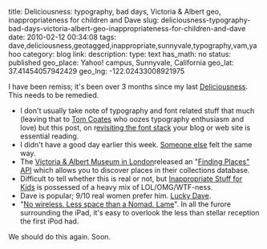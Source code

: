 title: Deliciousness: typography, bad days, Victoria & Albert geo, inappropriateness for children and Dave 
slug: deliciousness-typography-bad-days-victoria-albert-geo-inappropriateness-for-children-and-dave
date: 2010-02-12 00:34:08
tags: dave,deliciousness,geotagged,inappropriate,sunnyvale,typography,vam,yahoo
category: blog
link: 
description: 
type: text
has_math: no
status: published
geo_place:  Yahoo! campus, Sunnyvale, California
geo_lat: 37.41454057942429
geo_lng: -122.02433008921975

I have been remiss; it's been over 3 months since my last [Deliciousness](/tags/deliciousness/ "/tags/deliciousness/"). This needs to be remedied.

* I don't usually take note of typography and font related stuff that much (leaving that to [Tom Coates](https://twitter.com/tomcoates "https://twitter.com/tomcoates") who oozes typography enthusiasm and love) but this post, on r[evisiting the font stack](https://www.awayback.com/revised-font-stack/ "https://www.awayback.com/revised-font-stack/") your blog or web site is essential reading.
* I didn't have a good day earlier this week. [Someone else](https://24.media.tumblr.com/tumblr_kxjkogtqSj1qataspo1_500.png "https://24.media.tumblr.com/tumblr_kxjkogtqSj1qataspo1_500.png") felt the same way.
* The [Victoria & Albert Museum in London](https://www.vam.ac.uk/ "https://www.vam.ac.uk/")released an "[Finding Places" API](https://www.vam.ac.uk/api/#geo "https://www.vam.ac.uk/api/#geo") which allows you to discover places in their collections database.
* Difficult to tell whether this is real or not, but [Inappropriate Stuff for Kids](https://lukegregory.com/?tag=inappropriate-stuff-for-kids "https://lukegregory.com/?tag=inappropriate-stuff-for-kids") is possessed of a heavy mix of LOL/OMG/WTF-ness.
* Dave is popular; 9/10 real women prefer him. [Lucky Dave](https://hackedirl.com/2010/02/10/culture-jamming-graffiti-dave-gets-around/ "https://hackedirl.com/2010/02/10/culture-jamming-graffiti-dave-gets-around/").
* "[No wireless. Less space than a Nomad. Lame](https://apple.slashdot.org/article.pl?sid=01/10/23/1816257&tid=107 "https://apple.slashdot.org/article.pl?sid=01/10/23/1816257&tid=107")". In all the furore surrounding the iPad, it's easy to overlook the less than stellar reception the first iPod had.

We should do this again. Soon.  
 